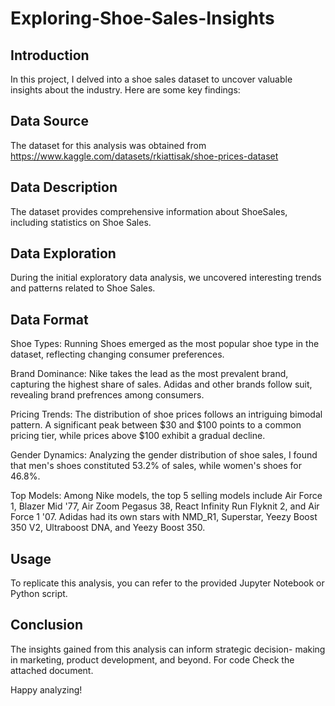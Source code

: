 # Exploring-Shoe-Sales-Insights

## Introduction
In this project, I delved into a shoe sales dataset to uncover valuable insights about the industry. Here are some key findings:

## Data Source
The dataset for this analysis was obtained from https://www.kaggle.com/datasets/rkiattisak/shoe-prices-dataset

## Data Description
The dataset provides comprehensive information about ShoeSales, including statistics on Shoe Sales.

## Data Exploration
During the initial exploratory data analysis, we uncovered interesting trends and patterns related to Shoe Sales.

## Data Format
Shoe Types: Running Shoes emerged as the most popular shoe type in the dataset, reflecting changing consumer preferences.

Brand Dominance: Nike takes the lead as the most prevalent brand, capturing the highest share of sales. Adidas and other brands follow suit, revealing brand prefrences among consumers.

Pricing Trends: The distribution of shoe prices follows an intriguing bimodal pattern. A significant peak between $30 and $100 points to a common pricing tier, while prices above $100 exhibit a gradual decline.

Gender Dynamics: Analyzing the gender distribution of shoe sales, I found that men's shoes constituted 53.2% of sales, while women's shoes for 46.8%.

Top Models: Among Nike models, the top 5 selling models include Air Force 1, Blazer Mid '77, Air Zoom Pegasus 38, React Infinity Run Flyknit 2, and Air Force 1 '07. Adidas had its own stars with NMD_R1, Superstar, Yeezy Boost 350 V2, Ultraboost DNA, and Yeezy Boost 350.



## Usage
To replicate this analysis, you can refer to the provided Jupyter Notebook or Python script.

## Conclusion
The insights gained from this analysis can inform strategic decision- making in marketing, product development, and beyond. For code Check the attached document.

Happy analyzing!



